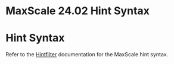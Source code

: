 
# MaxScale 24.02 Hint Syntax

# Hint Syntax


Refer to the [Hintfilter](../maxscale-24-02filters/mariadb-maxscale-2402-maxscale-2402-hintfilter.md) documentation for the
MaxScale hint syntax.
